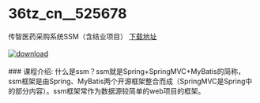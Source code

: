 # 36tz_cn__525678
传智医药采购系统SSM（含结业项目）
[下载地址](http://www.36tz.cn/article/525678 "下载地址")
<br/></br>[![download](http://36tz.cn/muke_img/2019_07_2-28-292x300.png "下载地址")](http://www.36tz.cn/article/525678 "下载地址")
<br/></br>### 课程介绍:
什么是ssm？ssm就是Spring+SpringMVC+MyBatis的简称，ssm框架是由Spring、MyBatis两个开源框架整合而成（SpringMVC是Spring中的部分内容）。ssm框架常作为数据源较简单的web项目的框架。


 
